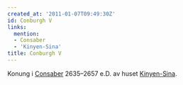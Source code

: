 ```yaml
---
created_at: '2011-01-07T09:49:30Z'
id: Conburgh V
links:
  mention:
  - Consaber
  - 'Kinyen-Sina'
title: Conburgh V
---
```


Konung i [Consaber] 2635–2657 e.D. av huset [Kinyen-Sina].

  [Consaber]: Consaber
  [Kinyen-Sina]: Kinyen-Sina

